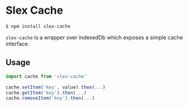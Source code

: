 # Slex Cache

```
$ npm install slex-cache
```

`slex-cache` is a wrapper over indexedDb which exposes a simple cache interface.

## Usage

```javascript
import cache from 'slex-cache'

cache.setItem('key', value).then(...)
cache.getItem('key').then(...)
cache.removeItem('key').then(...)
```